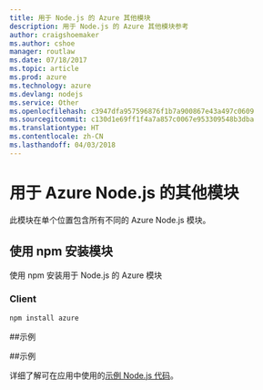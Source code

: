 ```yaml
---
title: 用于 Node.js 的 Azure 其他模块
description: 用于 Node.js 的 Azure 其他模块参考
author: craigshoemaker
ms.author: cshoe
manager: routlaw
ms.date: 07/18/2017
ms.topic: article
ms.prod: azure
ms.technology: azure
ms.devlang: nodejs
ms.service: Other
ms.openlocfilehash: c3947dfa957596876f1b7a900867e43a497c0609
ms.sourcegitcommit: c130d1e69ff1f4a7a857c0067e953309548b3dba
ms.translationtype: HT
ms.contentlocale: zh-CN
ms.lasthandoff: 04/03/2018
---
```

# <a name="other-modules-for-azure-nodejs"></a>用于 Azure Node.js 的其他模块

此模块在单个位置包含所有不同的 Azure Node.js 模块。

## <a name="install-the-module-with-npm"></a>使用 npm 安装模块

使用 npm 安装用于 Node.js 的 Azure 模块

### <a name="client"></a>Client

```bash
npm install azure
```

##<a name="example"></a>示例

##<a name="samples"></a>示例

详细了解可在应用中使用的[示例 Node.js 代码](https://azure.microsoft.com/resources/samples/?platform=nodejs)。
